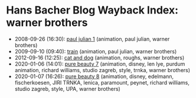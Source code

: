 # Hans Bacher Blog Wayback Index: warner brothers

* 2008-09-26 (16:30): [paul julian 1](https://web.archive.org/web/https://one1more2time3.wordpress.com/2008/09/26/paul-julian/) (animation, paul julian, warner brothers)
* 2009-09-10 (09:40): [train](https://web.archive.org/web/https://one1more2time3.wordpress.com/2009/09/10/train/) (animation, paul julian, warner brothers)
* 2012-09-16 (12:25): [cat and dog](https://web.archive.org/web/https://one1more2time3.wordpress.com/2012/09/16/cat-and-dog/) (animation, roughs, warner brothers)
* 2020-01-06 (14:01): [pure beauty 7](https://web.archive.org/web/https://one1more2time3.wordpress.com/2020/01/06/pure-beauty-7/) (animation, disney, len lye, purdum animation, richard williams, studio zagreb, style, trnka, warner brothers)
* 2020-01-07 (16:26): [pure beauty 8](https://web.archive.org/web/https://one1more2time3.wordpress.com/2020/01/07/pure-beauty-8/) (animation, disney, edelmann, fischerkoesen, JIRI TRNKA, lenica, paramount, peynet, richard williams, studio zagreb, style, UPA, warner brothers)